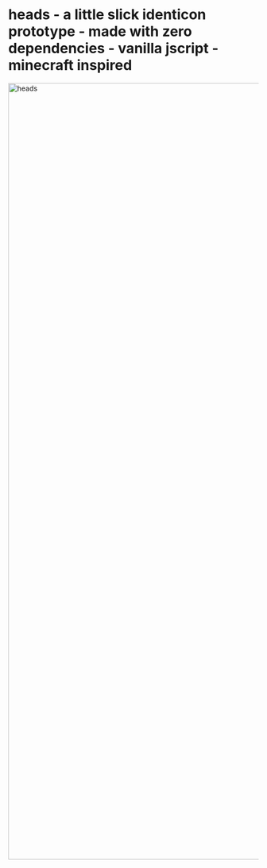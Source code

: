 # heads - a little slick identicon prototype - made with zero dependencies - vanilla jscript - minecraft inspired

<img width="1563" alt="heads" src="https://user-images.githubusercontent.com/569641/203664673-b9eb292a-4173-45f3-a547-694cfe25a54a.png">
